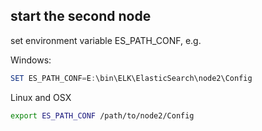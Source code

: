 ## start the second node

set environment variable ES_PATH_CONF, e.g.

Windows:

```powershell
SET ES_PATH_CONF=E:\bin\ELK\ElasticSearch\node2\Config
```

Linux and OSX

```sh
export ES_PATH_CONF /path/to/node2/Config
```
